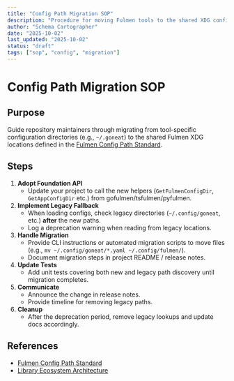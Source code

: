 ```yaml
---
title: "Config Path Migration SOP"
description: "Procedure for moving Fulmen tools to the shared XDG config locations"
author: "Schema Cartographer"
date: "2025-10-02"
last_updated: "2025-10-02"
status: "draft"
tags: ["sop", "config", "migration"]
---
```


# Config Path Migration SOP

## Purpose

Guide repository maintainers through migrating from tool-specific configuration directories (e.g., `~/.goneat`) to the shared Fulmen XDG locations defined in the [Fulmen Config Path Standard](../standards/config/fulmen-config-paths.md).

## Steps

1. **Adopt Foundation API**
   - Update your project to call the new helpers (`GetFulmenConfigDir`, `GetAppConfigDir` etc.) from gofulmen/tsfulmen/pyfulmen.
2. **Implement Legacy Fallback**
   - When loading configs, check legacy directories (`~/.config/goneat`, etc.) **after** the new paths.
   - Log a deprecation warning when reading from legacy locations.
3. **Handle Migration**
   - Provide CLI instructions or automated migration scripts to move files (e.g., `mv ~/.config/goneat/*.yaml ~/.config/fulmen/`).
   - Document migration steps in project README / release notes.
4. **Update Tests**
   - Add unit tests covering both new and legacy path discovery until migration completes.
5. **Communicate**
   - Announce the change in release notes.
   - Provide timeline for removing legacy paths.
6. **Cleanup**
   - After the deprecation period, remove legacy lookups and update docs accordingly.

## References

- [Fulmen Config Path Standard](../standards/config/fulmen-config-paths.md)
- [Library Ecosystem Architecture](../architecture/library-ecosystem.md)
